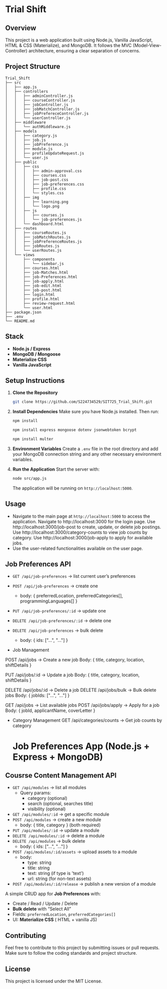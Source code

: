 # Trial Shift

## Overview

This project is a web application built using Node.js, Vanilla JavaScript, HTML & CSS (Materialize), and MongoDB. It follows the MVC (Model-View-Controller) architecture, ensuring a clear separation of concerns.

## Project Structure

```
Trial_Shift
├── src
│   ├── app.js
│   ├── controllers
│   │   ├── adminController.js
│   │   ├── courseController.js
│   │   ├── jobController.js
│   │   ├── jobMatchController.js
│   │   ├── jobPrefereceController.js
│   │   └── userController.js
│   ├── middleware
│   │   └── authMiddleware.js
│   ├── models
│   │   ├── category.js
│   │   ├── job.js
│   │   ├── jobPreference.js
│   │   ├── module.js
│   │   ├── profileUpdateRequest.js
│   │   └── user.js
│   ├── public
│   │   ├── css
│   │   │   ├── admin-approval.css
│   │   │   ├── courses.css
│   │   │   ├── job-post.css
│   │   │   ├── job-preferences.css
│   │   │   ├── profile.css
│   │   │   └── styles.css
│   │   ├── img
│   │   │   ├── learning.png
│   │   │   └── logo.png
│   │   ├── js
│   │   │   ├── courses.js
│   │   │   └── job-preferences.js
│   │   └── dashboard.html
│   ├── routes
│   │   ├── courseRoutes.js
│   │   ├── jobMatchRoutes.js
│   │   ├── jobPreferenceRoutes.js
│   │   ├── jobRoutes.js
│   │   └── userRoutes.js
│   └── views
│       ├── components
│       │   └── sidebar.js
│       ├── courses.html
│       ├── job-Matches.html
│       ├── job-Preferences.html
│       ├── job-apply.html
│       ├── job-edit.html
│       ├── job-post.html
│       ├── login.html
│       ├── profile.html
│       ├── review-request.html
│       └── user.html
├── package.json
├── .env
└── README.md
```

## Stack

- **Node.js / Express**
- **MongoDB / Mongoose**
- **Materialize CSS**
- **Vanilla JavaScript**

## Setup Instructions

1. **Clone the Repository**

   ```bash
   git clone https://github.com/S224734529/SIT725_Trial_Shift.git
   ```

2. **Install Dependencies**
   Make sure you have Node.js installed. Then run:

   ```bash
   npm install

   npm install express mongoose dotenv jsonwebtoken bcrypt

   npm install multer
   ```

3. **Environment Variables**
   Create a `.env` file in the root directory and add your MongoDB connection string and any other necessary environment variables.

4. **Run the Application**
   Start the server with:
   ```bash
   node src/app.js
   ```
   The application will be running on `http://localhost:5000`.

## Usage

- Navigate to the main page at `http://localhost:5000` to access the application.
Navigate to http://localhost:3000 for the login page.
Use http://localhost:3000/job-post to create, update, or delete job postings.
Use http://localhost:3000/category-counts to view job counts by category.
Use http://localhost:3000/job-apply to apply for available jobs.
- Use the user-related functionalities available on the user page.

## Job Preferences API

- `GET /api/job-preferences` → list current user’s preferences
- `POST /api/job-preferences` → create one
  - body: { preferredLocation, preferredCategories[], programmingLanguages[] }
- `PUT /api/job-preferences/:id` → update one
- `DELETE /api/job-preferences/:id` → delete one
- `DELETE /api/job-preferences` → bulk delete

  - body: { ids: ["...", "..."] }

- Job Management

POST /api/jobs → Create a new job
Body: { title, category, location, shiftDetails }

PUT /api/jobs/:id → Update a job
Body: { title, category, location, shiftDetails }

DELETE /api/jobs/:id → Delete a job
DELETE /api/jobs/bulk → Bulk delete jobs
Body: { jobIds: ["...", "..."] }

GET /api/jobs → List available jobs
POST /api/jobs/apply → Apply for a job
Body: { jobId, applicantName, coverLetter }

- Category Management
GET /api/categories/counts → Get job counts by category

  # Job Preferences App (Node.js + Express + MongoDB)

## Cousrse Content Management API

- `GET /api/modules` → list all modules
  - Query params:
    - category (optional)
    - search (optional, searches title)
    - visibility (optional)
- `GET /api/modules/:id` → get a specific module
- `POST /api/modules` → create a new module
  - body: { title, category } (both required)
- `PUT /api/modules/:id` → update a module
- `DELETE /api/modules/:id` → delete a module
- `DELETE /api/modules` → bulk delete
  - body: { ids: ["...", "..."] }
- `POST /api/modules/:id/assets` → upload assets to a module
  - body:
    - type: string
    - title: string
    - text: string (if type is 'text')
    - url: string (for non-text assets)
- `POST /api/modules/:id/release` → publish a new version of a module

A simple CRUD app for **Job Preferences** with:

- Create / Read / Update / Delete
- **Bulk delete** with “Select All”
- Fields: `preferredLocation`, `preferredCategories[]`
- UI: **Materialize CSS** ( HTML + vanilla JS)

## Contributing

Feel free to contribute to this project by submitting issues or pull requests. Make sure to follow the coding standards and project structure.

## License

This project is licensed under the MIT License.

